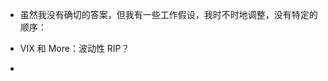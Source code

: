 -   虽然我没有确切的答案，但我有一些工作假设，我时不时地调整，没有特定的顺序：

-   VIX 和 More：波动性 RIP？

-   <!--yml

-   虽然我没有确切的答案，但我有一些工作假设，我时不时地调整，没有特定的顺序：

# -   date: 2024-05-18 18:47:04

> -   预计即将出现的紧急利率削减限制了看跌期权的上涨潜力

-   category: 未分类

-   未分类

-   底线是，我无法解释为什么波动率指数似乎相对漠不关心许多人认为这是熊市开始的迹象。当然，只有当整体投资者不担心熊市时，这种相对的平静才可能存在-上次投资者在市场急剧下跌时没有恐慌是什么时候？

-   ![](img/0ac5fb906fa3990d29c7e4556626455f.png)我已经相当详细地谈论了市场在过去一个月左右的波动性惊人地缺乏，尤其是考虑到当前经济衰退的严重程度和各种充斥着压抑情绪的新闻。至少有一段时间，我们可以忽略这一现象，并把它归因于“[日历反转](http://vixandmore.blogspot.com/search/label/calendar%20reversion)”。现在节假日季节已经过去，这种解释已经站不住脚了，而且似乎每个人都想知道为什么 VIX 只停留在 20 左右。

1.  -   ![](img/0ac5fb906fa3990d29c7e4556626455f.png)我已经相当详细地谈论了市场在过去一个月左右的波动性惊人地缺乏，尤其是考虑到当前经济衰退的严重程度和各种充斥着压抑情绪的新闻。至少有一段时间，我们可以忽略这一现象，并把它归因于“[日历反转](http://vixandmore.blogspot.com/search/label/calendar%20reversion)”。现在节假日季节已经过去，这种解释已经站不住脚了，而且似乎每个人都想知道为什么 VIX 只停留在 20 左右。

1.  -   如果我能找到一个更好的答案，我将从波动中心切入实时信息...

1.  -   VIX 和 More：波动性 RIP？

1.  需要翻译但保留链接：[`vixandmore.blogspot.com/2008/01/volatility-rip.html#0001-01-01`](http://vixandmore.blogspot.com/2008/01/volatility-rip.html#0001-01-01)

-   -->
